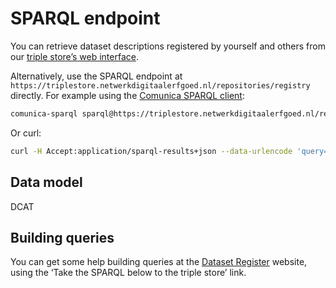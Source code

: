 # SPARQL endpoint

You can retrieve dataset descriptions registered by yourself and others
from our [triple store’s web interface](https://triplestore.netwerkdigitaalerfgoed.nl/sparql?savedQueryName=Full%20dataset%20descriptions%20for%20publisher&owner=admin).

Alternatively, use the SPARQL endpoint at `https://triplestore.netwerkdigitaalerfgoed.nl/repositories/registry` directly.
For example using the [Comunica SPARQL client](https://comunica.dev):

```sh
comunica-sparql sparql@https://triplestore.netwerkdigitaalerfgoed.nl/repositories/registry 'select * {?s a <http://www.w3.org/ns/dcat#Dataset> . ?s ?p ?o . } limit 100'
```

Or curl:

```bash
curl -H Accept:application/sparql-results+json --data-urlencode 'query=select * {?s a <http://www.w3.org/ns/dcat#Dataset> . ?s ?p ?o . } limit 100'  https://triplestore.netwerkdigitaalerfgoed.nl/repositories/registry
```

## Data model


DCAT

## Building queries

You can get some help building queries at the [Dataset Register](https://datasetregister.netwerkdigitaalerfgoed.nl/search.php?lang=en#eyJ0IjoiIn0=) website,
using the ‘Take the SPARQL below to the triple store’ link.
